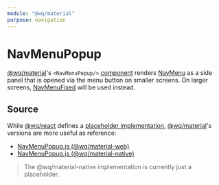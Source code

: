 ```yaml
---
module: "@wq/material"
purpose: navigation
---
```


# NavMenuPopup

[@wq/material]'s `<NavMenuPopup/>` [component][index] renders [NavMenu] as a side panel that is opened via the menu button on smaller screens.  On larger screens, [NavMenuFixed] will be used instead.

## Source

While [@wq/react] defines a [placeholder implementation][react-src], [@wq/material]'s versions are more useful as reference:

 * [NavMenuPopup.js (@wq/material-web)][material-web-src]
 * [NavMenuPopup.js (@wq/material-native)][material-native-src]

> The @wq/material-native implementation is currently just a placeholder.

[index]: ./index.md
[@wq/react]: ../@wq/react.md
[@wq/material]: ../@wq/material.md
[NavMenu]: ../views/NavMenu.md
[NavMenuFixed]: ./NavMenuFixed.md
[react-src]: https://github.com/wq/wq.app/blob/main/packages/react/src/components/NavMenuPopup.js
[material-web-src]: https://github.com/wq/wq.app/blob/main/packages/material-web/src/components/NavMenuPopup.js
[material-native-src]: https://github.com/wq/wq.app/blob/main/packages/material-native/src/components/NavMenuPopup.js

